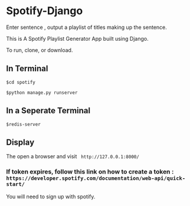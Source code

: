 # Spotify-Django
Enter sentence , output a playlist of titles making up the sentence.


This is A Spotify Playlist Generator App built using Django.

To run, clone, or download.

## In Terminal
```
$cd spotify

$python manage.py runserver
```

## In a Seperate Terminal 

```
$redis-server
```

## Display

The open a browser and visit ``` http://127.0.0.1:8000/```

### If token expires, follow this link on how to create a token : ```https://developer.spotify.com/documentation/web-api/quick-start/```
You will need to sign up with spotify.
